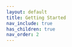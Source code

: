 ```yaml
---
layout: default
title: Getting Started
nav_include: true
has_children: true
nav_order: 2
---
```


<!-- this file is for the section drop down bar -->